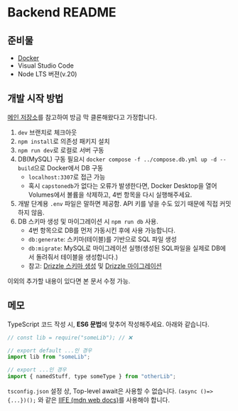 # Backend README

## 준비물
- [Docker](https://www.docker.com/)
- Visual Studio Code
- Node LTS 버젼(v.20)

## 개발 시작 방법

[메인 저장소](https://github.com/hansung-taeyang/precapstone-ppurio-service)를 참고하여 방금 막 클론해왔다고 가정합니다.

1. `dev` 브랜치로 체크아웃
2. `npm install`로 의존성 패키지 설치
3.  `npm run dev`로 로컬로 서버 구동
4. DB(MySQL) 구동 필요시 `docker compose -f ../compose.db.yml up -d --build`으로 Docker에서 DB 구동
    - `localhost:3307`로 접근 가능
    - 혹시 `capstonedb`가 없다는 오류가 발생한다면, Docker Desktop을 열어 Volumes에서 볼륨을 삭제하고, 4번 항목을 다시 실행해주세요.
5. 개발 단계용 `.env` 파일은 말하면 제공함. API 키를 넣을 수도 있기 때문에 직접 커밋하지 않음.
6. DB 스키마 생성 및 마이그레이션 시 `npm run db` 사용.
    -  4번 항목으로 DB를 먼저 가동시킨 후에 사용 가능합니다.
    - `db:generate`: 스키마(테이블)를 기반으로 SQL 파일 생성
    - `db:migrate`: MySQL로 마이그레이션 실행(생성된 SQL파일을 실제로 DB에서 돌려줘서 테이블을 생성합니다.)
    - 참고: [Drizzle 스키마 생성](https://orm.drizzle.team/docs/sql-schema-declaration) 및 [Drizzle 마이그레이션](https://orm.drizzle.team/docs/migrations)

이외의 추가할 내용이 있다면 본 문서 수정 가능.

## 메모

TypeScript 코드 작성 시, **ES6 문법**에 맞추어 작성해주세요. 아래와 같습니다.

```javascript
// const lib = require("someLib"); // ❌

// export default ...인 경우
import lib from "someLib";

// export ...인 경우
import { namedStuff, type someType } from "otherLib";
```

`tsconfig.json` 설정 상, Top-level await은 사용할 수 없습니다. `(async ()=> {...})();` 와 같은 [IIFE (mdn web docs)](https://developer.mozilla.org/en-US/docs/Glossary/IIFE)를 사용해야 합니다.

